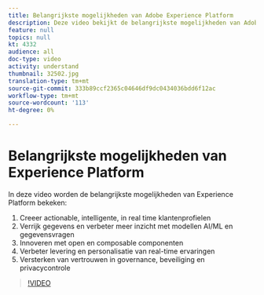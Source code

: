 ```yaml
---
title: Belangrijkste mogelijkheden van Adobe Experience Platform
description: Deze video bekijkt de belangrijkste mogelijkheden van Adobe Experience Platform&mdash;Maak actioneerbare, intelligente, realtime klantprofielen; Verrijken gegevens en ontlenen meer inzicht aan AI/ML modellen en gegevensvragen; Innoveren met open en composable componenten; Verbeter de levering en personalisatie van real-time ervaringen; Versterken van vertrouwen met governance, veiligheid en privacycontrole.
feature: null
topics: null
kt: 4332
audience: all
doc-type: video
activity: understand
thumbnail: 32502.jpg
translation-type: tm+mt
source-git-commit: 333b89ccf2365c04646df9dc0434036bdd6f12ac
workflow-type: tm+mt
source-wordcount: '113'
ht-degree: 0%

---
```



# Belangrijkste mogelijkheden van Experience Platform

In deze video worden de belangrijkste mogelijkheden van Experience Platform bekeken:

1. Creeer actionable, intelligente, in real time klantenprofielen
1. Verrijk gegevens en verbeter meer inzicht met modellen AI/ML en gegevensvragen
1. Innoveren met open en composable componenten
1. Verbeter levering en personalisatie van real-time ervaringen
1. Versterken van vertrouwen in governance, beveiliging en privacycontrole

>[!VIDEO](https://video.tv.adobe.com/v/32502?quality=12&learn=on)